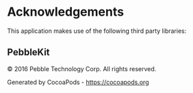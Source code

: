 # Acknowledgements
This application makes use of the following third party libraries:

## PebbleKit

© 2016 Pebble Technology Corp. All rights reserved.

Generated by CocoaPods - https://cocoapods.org
